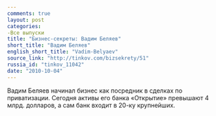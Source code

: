 ```yaml
---
comments: true
layout: post
categories:
-Все выпуски
title: "Бизнес-секреты: Вадим Беляев"
short_title: "Вадим Беляев"
english_short_title: "Vadim-Belyaev"
source_link: "http://tinkov.com/bizsekrety/51"
russia_id: "tinkov_11042"
date: "2010-10-04"
---
```

Вадим Беляев начинал бизнес как посредник в сделках по приватизации. Сегодня активы его банка «Открытие» превышают 4 млрд. долларов, а сам банк входит в 20-ку крупнейших.
